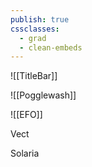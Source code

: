 ```yaml
---
publish: true
cssclasses:
  - grad
  - clean-embeds
---
```

<div id='stars'></div>
<div id='stars2'></div>
<div id='stars3'></div>


![[TitleBar]] 


![[Pogglewash]]


![[EFO]]


Vect

Solaria
